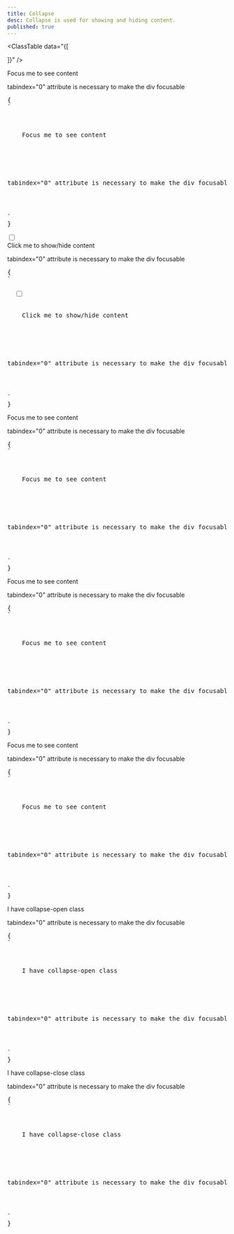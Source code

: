 ```yaml
---
title: Collapse
desc: Collapse is used for showing and hiding content.
published: true
---
```


<script>
  import Component from "@components/Component.svelte"
  import ClassTable from "@components/ClassTable.svelte"
</script>

<ClassTable
data="{[

]}"
/>

<Component title="Collapse with focus" desc="This collapse works with focus. When div loses focus, it gets closed">
<div tabindex="0" class="collapse"> 
  <div class="collapse-title text-xl font-medium">
    Focus me to see content
  </div>
  <div class="collapse-content"> 
    <p>tabindex="0" attribute is necessary to make the div focusable</p>
  </div>
</div>
<pre slot="html">{
`<div tabindex="0" class="collapse"> 
  <div class="collapse-title text-xl font-medium">
    Focus me to see content
  </div>
  <div class="collapse-content"> 
    <p>tabindex="0" attribute is necessary to make the div focusable</p>
  </div>
</div>`
}</pre>
</Component>

<Component title="Collapse with checkbox" desc="This collapse works with checkbox instead of focus. It needs to get clicked again to get closed.">
<div tabindex="0" class="collapse">
  <input type="checkbox"> 
  <div class="collapse-title text-xl font-medium">
    Click me to show/hide content
  </div>
  <div class="collapse-content"> 
    <p>tabindex="0" attribute is necessary to make the div focusable</p>
  </div>
</div>
<pre slot="html">{
`<div tabindex="0" class="collapse">
  <input type="checkbox"> 
  <div class="collapse-title text-xl font-medium">
    Click me to show/hide content
  </div>
  <div class="collapse-content"> 
    <p>tabindex="0" attribute is necessary to make the div focusable</p>
  </div>
</div>`
}</pre>
</Component>

<Component title="With border and background color">
<div tabindex="0" class="collapse border border-base-300 bg-base-100 rounded-box"> 
  <div class="collapse-title text-xl font-medium">
    Focus me to see content
  </div>
  <div class="collapse-content"> 
    <p>tabindex="0" attribute is necessary to make the div focusable</p>
  </div>
</div>
<pre slot="html">{
`<div tabindex="0" class="collapse border border-base-300 bg-base-100 rounded-box"> 
  <div class="collapse-title text-xl font-medium">
    Focus me to see content
  </div>
  <div class="collapse-content"> 
    <p>tabindex="0" attribute is necessary to make the div focusable</p>
  </div>
</div>`
}</pre>
</Component>

<Component title="With arrow icon">
<div tabindex="0" class="collapse border border-base-300 bg-base-100 rounded-box collapse-arrow">
  <div class="collapse-title text-xl font-medium">
    Focus me to see content
  </div>
  <div class="collapse-content"> 
    <p>tabindex="0" attribute is necessary to make the div focusable</p>
  </div>
</div>
<pre slot="html">{
`<div tabindex="0" class="collapse border border-base-300 bg-base-100 rounded-box collapse-arrow">
  <div class="collapse-title text-xl font-medium">
    Focus me to see content
  </div>
  <div class="collapse-content"> 
    <p>tabindex="0" attribute is necessary to make the div focusable</p>
  </div>
</div>`
}</pre>
</Component>

<Component title="With arrow plus/minus icon">
<div tabindex="0" class="collapse border border-base-300 bg-base-100 rounded-box collapse-plus">
  <div class="collapse-title text-xl font-medium">
    Focus me to see content
  </div>
  <div class="collapse-content"> 
    <p>tabindex="0" attribute is necessary to make the div focusable</p>
  </div>
</div>
<pre slot="html">{
`<div tabindex="0" class="collapse border border-base-300 bg-base-100 rounded-box collapse-plus">
  <div class="collapse-title text-xl font-medium">
    Focus me to see content
  </div>
  <div class="collapse-content"> 
    <p>tabindex="0" attribute is necessary to make the div focusable</p>
  </div>
</div>`
}</pre>
</Component>

<Component title="Force open">
<div tabindex="0" class="collapse collapse-open border border-base-300 bg-base-100 rounded-box"> 
  <div class="collapse-title text-xl font-medium">
    I have collapse-open class
  </div>
  <div class="collapse-content"> 
    <p>tabindex="0" attribute is necessary to make the div focusable</p>
  </div>
</div>
<pre slot="html">{
`<div tabindex="0" class="collapse collapse-open border border-base-300 bg-base-100 rounded-box"> 
  <div class="collapse-title text-xl font-medium">
    I have collapse-open class
  </div>
  <div class="collapse-content"> 
    <p>tabindex="0" attribute is necessary to make the div focusable</p>
  </div>
</div>`
}</pre>
</Component>

<Component title="Force close">
<div tabindex="0" class="collapse collapse-close border border-base-300 bg-base-100 rounded-box"> 
  <div class="collapse-title text-xl font-medium">
    I have collapse-close class
  </div>
  <div class="collapse-content"> 
    <p>tabindex="0" attribute is necessary to make the div focusable</p>
  </div>
</div>
<pre slot="html">{
`<div tabindex="0" class="collapse collapse-close border border-base-300 bg-base-100 rounded-box"> 
  <div class="collapse-title text-xl font-medium">
    I have collapse-close class
  </div>
  <div class="collapse-content"> 
    <p>tabindex="0" attribute is necessary to make the div focusable</p>
  </div>
</div>`
}</pre>
</Component>
